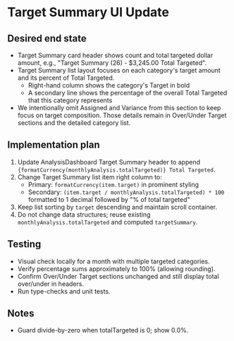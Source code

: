 # Target Summary UI Update

## Desired end state
- Target Summary card header shows count and total targeted dollar amount, e.g., "Target Summary (26) - $3,245.00 Total Targeted".
- Target Summary list layout focuses on each category's target amount and its percent of Total Targeted.
  - Right-hand column shows the category's Target in bold
  - A secondary line shows the percentage of the overall Total Targeted that this category represents
- We intentionally omit Assigned and Variance from this section to keep focus on target composition. Those details remain in Over/Under Target sections and the detailed category list.

## Implementation plan
1. Update AnalysisDashboard Target Summary header to append `{formatCurrency(monthlyAnalysis.totalTargeted)} Total Targeted`.
2. Change Target Summary list item right column to:
   - Primary: `formatCurrency(item.target)` in prominent styling
   - Secondary: `(item.target / monthlyAnalysis.totalTargeted) * 100` formatted to 1 decimal followed by "% of total targeted"
3. Keep list sorting by `target` descending and maintain scroll container.
4. Do not change data structures; reuse existing `monthlyAnalysis.totalTargeted` and computed `targetSummary`.

## Testing
- Visual check locally for a month with multiple targeted categories.
- Verify percentage sums approximately to 100% (allowing rounding).
- Confirm Over/Under Target sections unchanged and still display total over/under in headers.
- Run type-checks and unit tests.

## Notes
- Guard divide-by-zero when totalTargeted is 0; show 0.0%.

